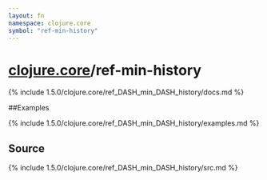 ```yaml
---
layout: fn
namespace: clojure.core
symbol: "ref-min-history"
---
```


# [clojure.core](../)/ref-min-history

{% include 1.5.0/clojure.core/ref_DASH_min_DASH_history/docs.md %}

##Examples

{% include 1.5.0/clojure.core/ref_DASH_min_DASH_history/examples.md %}
## Source
{% include 1.5.0/clojure.core/ref_DASH_min_DASH_history/src.md %}

